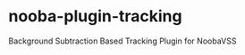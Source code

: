 nooba-plugin-tracking
=====================

Background Subtraction Based Tracking Plugin for NoobaVSS
